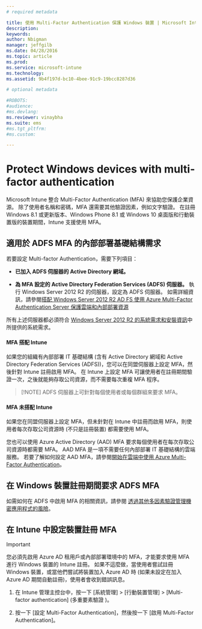 ```yaml
---
# required metadata

title: 使用 Multi-Factor Authentication 保護 Windows 裝置 | Microsoft Intune
description:
keywords:
author: Nbigman
manager: jeffgilb
ms.date: 04/28/2016
ms.topic: article
ms.prod:
ms.service: microsoft-intune
ms.technology:
ms.assetid: 9b4f197d-bc10-4bee-91c9-19bcc8287d36

# optional metadata

#ROBOTS:
#audience:
#ms.devlang:
ms.reviewer: vinaybha
ms.suite: ems
#ms.tgt_pltfrm:
#ms.custom:

---
```


# Protect Windows devices with multi-factor authentication
Microsoft Intune 整合 Multi-Factor Authentication (MFA) 來協助您保護企業資源。 除了使用者名稱和密碼，MFA 還需要其他驗證因素，例如文字驗證。 在註冊 Windows 8.1 或更新版本、Windows Phone 8.1 或 Windows 10 桌面版和行動裝置版的裝置期間，Intune 支援使用 MFA。 

## 適用於 ADFS MFA 的內部部署基礎結構需求
若要設定 Multi-factor Authentication，需要下列項目：

-   **已加入 ADFS 伺服器的 Active Directory 網域。**

-   **為 MFA 設定的 Active Directory Federation Services (ADFS) 伺服器。** 執行 Windows Server 2012 R2 的伺服器，設定為 ADFS 伺服器。 如需詳細資訊，請參閱[搭配 Windows Server 2012 R2 AD FS 使用 Azure Multi-Factor Authentication Server 保護雲端和內部部署資源](https://azure.microsoft.com/en-us/documentation/articles/multi-factor-authentication-get-started-adfs-w2k12/)

所有上述伺服器都必須符合 [Windows Server 2012 R2 的系統需求和安裝資訊](http://technet.microsoft.com/library/dn303418.aspx)中所提供的系統需求。

#### MFA 搭配 Intune
如果您的組織有內部部署 IT 基礎結構 (含有 Active Directory 網域和 Active Directory Federation Services (ADFS))，您可以在同盟伺服器上設定 MFA，然後針對 Intune 註冊啟用 MFA。 在 Intune 上設定 MFA 可讓使用者在註冊期間驗證一次，之後就能夠存取公司資源，而不需要每次重複 MFA 程序。

>[!NOTE] ADFS 伺服器上可針對每個使用者或每個群組來要求 MFA。  

#### MFA 未搭配 Intune
如果您在同盟伺服器上設定 MFA，但未針對在 Intune 中註冊而啟用 MFA，則使用者每次存取公司資源時 (不只是註冊裝置) 都需要使用 MFA。

您也可以使用 Azure Active Directory (AAD) MFA 要求每個使用者在每次存取公司資源時都需要 MFA。 AAD MFA 是一項不需要任何內部部署 IT 基礎結構的雲端服務。 若要了解如何設定 AAD MFA，請參閱[開始在雲端中使用 Azure Multi-Factor Authentication](https://azure.microsoft.com/en-us/documentation/articles/multi-factor-authentication-get-started-cloud/)。

## 在 Windows 裝置註冊期間要求 ADFS MFA
如需如何在 ADFS 中啟用 MFA 的相關資訊，請參閱 [透過其他多因素驗證管理機密應用程式的風險](http://technet.microsoft.com/library/dn280949.aspx)。

## 在 Intune 中設定裝置註冊 MFA
>[!Important]  
>您必須先啟用 Azure AD 租用戶或內部部署環境中的 MFA，才能要求使用 MFA 進行 Windows 裝置的 Intune 註冊。 如果不這麼做，當使用者嘗試註冊 Windows 裝置，或當他們嘗試將裝置加入 Azure AD 時 (如果未設定在加入 Azure AD 期間自動註冊)，使用者會收到錯誤訊息。

1.  在 Intune 管理主控台中，按一下 [系統管理] &gt; [行動裝置管理] &gt; [Multi-factor authentication] (多重要素驗證 )。

2.  按一下 [設定 Multi-Factor Authentication]，然後按一下 [啟用 Multi-Factor Authentication]。



<!--HONumber=Jun16_HO1-->



